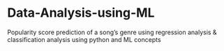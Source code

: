 # Data-Analysis-using-ML
Popularity score prediction of a song’s genre using regression analysis &amp; classification analysis using python and ML concepts
